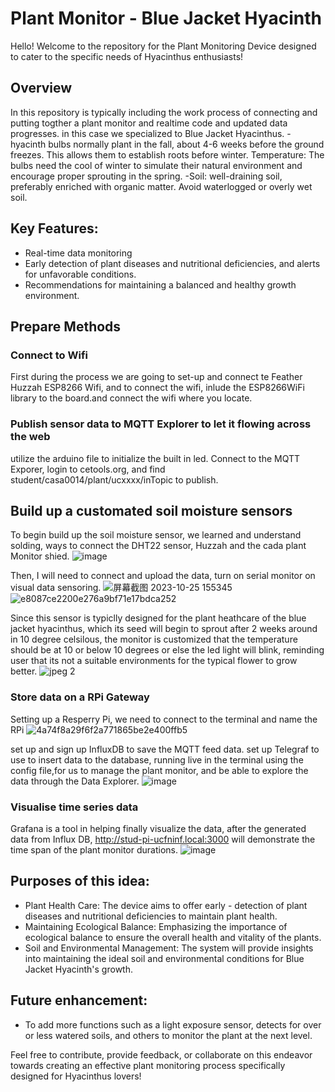 # Plant Monitor - Blue Jacket Hyacinth
Hello! Welcome to the repository for the Plant Monitoring Device designed to cater to the specific needs of Hyacinthus enthusiasts!

## Overview
In this repository is typically including the work process of connecting and putting togther a plant monitor and realtime code and updated data progresses. in this case we specialized to Blue Jacket Hyacinthus.
-hyacinth bulbs normally plant in the fall, about 4-6 weeks before the ground freezes. This allows them to establish roots before winter.
Temperature: The bulbs need the cool of winter to simulate their natural environment and encourage proper sprouting in the spring.
-Soil: well-draining soil, preferably enriched with organic matter. Avoid waterlogged or overly wet soil.

## Key Features:
- Real-time data monitoring
- Early detection of plant diseases and nutritional deficiencies, and alerts for unfavorable conditions.
- Recommendations for maintaining a balanced and healthy growth environment.
  
## Prepare Methods
### Connect to Wifi
 First during the process we are going to set-up and connect te Feather Huzzah ESP8266 Wifi, and to connect the wifi, inlude the ESP8266WiFi library to the board.and connect the wifi where you locate.
 
### Publish sensor data to MQTT Explorer to let it flowing across the web
utilize the arduino file to initialize the built in led.
Connect to the MQTT Exporer, login to cetools.org, and find student/casa0014/plant/ucxxxx/inTopic to publish.


## Build up a customated soil moisture sensors
To begin build up the soil moisture sensor, we learned and understand solding, ways to connect the DHT22 sensor, Huzzah and the cada plant Monitor shied. ![image](https://github.com/ucfninf/Plant-monitor-Yuhua-Jin/assets/146268411/3ceefffe-1980-47d2-ad99-79b93fa2bd8b)

Then, I will need to connect and upload the data, turn on serial monitor on visual data sensoring.
![屏幕截图 2023-10-25 155345](https://github.com/ucfninf/Plant-monitor-Yuhua-Jin/assets/146268411/92457c79-5dc9-4206-aaa0-4e6204cc3b73)
 ![e8087ce2200e276a9bf71e17bdca252](https://github.com/ucfninf/Plant-monitor-Yuhua-Jin/assets/146268411/01c5c7df-6ea7-4149-b7bf-d4f5addcfb91)


Since this sensor is typiclly designed for the plant heathcare of the blue jacket hyacinthus, which its seed will begin to sprout after 2 weeks around in 10 degree celsilous, the monitor is customized that the temperature should be at 10 or below 10 degrees or else the led light will blink, reminding user that its not a suitable environments for the typical flower to grow better.
![jpeg 2](https://github.com/ucfninf/Plant-monitor-Yuhua-Jin/assets/146268411/684100af-ffcc-4f33-8c0e-abe6d78c7d7f)

### Store data on a RPi Gateway
Setting up a Resperry Pi, we need to connect to the terminal and name the RPi
![4a74f8a29f6f2a771865be2e400ffb5](https://github.com/ucfninf/Plant-monitor-Yuhua-Jin/assets/146268411/3bc0ad78-474d-4e24-a791-d25d19ead48e)

set up and sign up InfluxDB to save the MQTT feed data.
set up Telegraf  to use to insert data to the database, running live in the terminal using the config file,for us to manage the plant monitor, and be able to explore the data through the Data Explorer.
![image](https://github.com/ucfninf/Plant-monitor-Yuhua-Jin/assets/146268411/390fd620-adc0-4d23-b89d-f7cca004464d)


### Visualise time series data
Grafana is a tool in helping finally visualize the data, after the generated data from Influx DB, http://stud-pi-ucfninf.local:3000 will demonstrate the time span of the plant monitor durations.
![image](https://github.com/ucfninf/Plant-monitor-Yuhua-Jin/assets/146268411/1d08b54b-bcdc-4fd7-af67-36a27e805fe6)





## Purposes of this idea:
- Plant Health Care: The device aims to offer early - detection of plant diseases and nutritional deficiencies to maintain plant health.
- Maintaining Ecological Balance: Emphasizing the importance of ecological balance to ensure the overall health and vitality of the plants.
- Soil and Environmental Management: The system will provide insights into maintaining the ideal soil and environmental conditions for Blue Jacket Hyacinth's growth.

## Future enhancement:
- To add more functions such as a light exposure sensor, detects for over or less watered soils, and others to monitor the plant at the next level.

Feel free to contribute, provide feedback, or collaborate on this endeavor towards creating an effective plant monitoring process specifically designed for Hyacinthus lovers!
